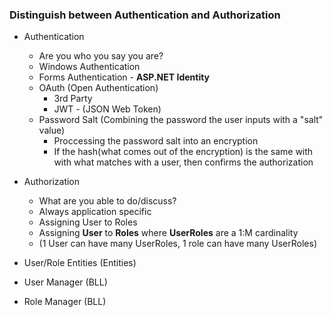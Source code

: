 
### Distinguish between Authentication and Authorization
- Authentication 
    - Are you who you say you are?
    - Windows Authentication
    - Forms Authentication - **ASP.NET Identity**
    - OAuth (Open Authentication)
        - 3rd Party
        - JWT - (JSON Web Token)
    - Password Salt (Combining the password the user inputs with a "salt" value)
        - Proccessing the password salt into an encryption
        - If the hash(what comes out of the encryption) is the same with with what matches with a user, then confirms the authorization
- Authorization 
    - What are you able to do/discuss?
    - Always application specific
    - Assigning User to Roles
    - Assigning **User** to **Roles** where **UserRoles** are a 1:M cardinality
    - (1 User can have many UserRoles, 1 role can have many UserRoles)

- User/Role Entities (Entities)
- User Manager (BLL)
- Role Manager (BLL)


